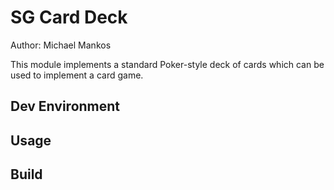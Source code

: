 # SG Card Deck
Author: Michael Mankos

This module implements a standard Poker-style deck of cards which can be used to implement a card game. 

## Dev Environment

## Usage

## Build
